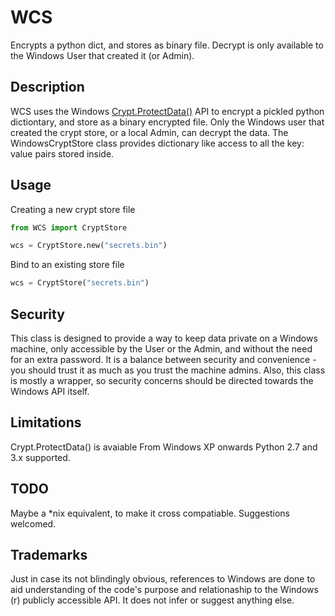# WCS
Encrypts a python dict, and stores as binary file. Decrypt is only available to the Windows User that created it (or Admin).

## Description
WCS uses the Windows [Crypt.ProtectData()](https://msdn.microsoft.com/en-us/library/windows/desktop/aa380261(v=vs.85).aspx) API to encrypt a pickled python dictiontary, and store as a binary encrypted file. Only the Windows user that created the crypt store, or a local Admin, can decrypt the data. The WindowsCryptStore class provides dictionary like access to all the key: value pairs stored inside.

## Usage
Creating a new crypt store file
```python
from WCS import CryptStore

wcs = CryptStore.new("secrets.bin")
```

Bind to an existing store file
```python
wcs = CryptStore("secrets.bin")
```

## Security
This class is designed to provide a way to keep data private on a Windows machine, only accessible by the User or the Admin, and without the need for an extra password. It is a balance between security and convenience - you should trust it as much as you trust the machine admins.
Also, this class is mostly a wrapper, so security concerns should be directed towards the Windows API itself.

## Limitations
Crypt.ProtectData() is avaiable From Windows XP onwards
Python 2.7 and 3.x supported.

## TODO
Maybe a *nix equivalent, to make it cross compatiable. Suggestions welcomed.

## Trademarks
Just in case its not blindingly obvious, references to Windows are done to aid understanding of the code's purpose and relationaship to the Windows (r) publicly accessible API. It does not infer or suggest anything else.
